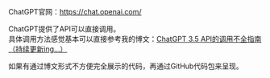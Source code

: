 ChatGPT官网：<https://chat.openai.com/>

ChatGPT提供了API可以直接调用。  
具体调用方法感觉基本可以直接参考我的博文：[ChatGPT 3.5 API的调用不全指南（持续更新ing...）](https://blog.csdn.net/PolarisRisingWar/article/details/130733337)

如果有通过博文形式不方便完全展示的代码，再通过GitHub代码包来呈现。